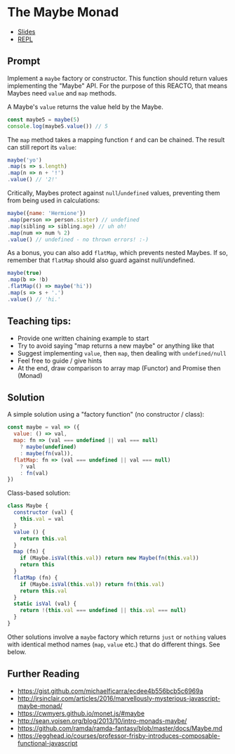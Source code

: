# The Maybe Monad

* [Slides](https://slides.com/fullstack/maybe)
* [REPL](https://repl.it/GnkV/7)

## Prompt

Implement a `maybe` factory or constructor. This function should return values implementing the "Maybe" API. For the purpose of this REACTO, that means Maybes need `value` and `map` methods.

A Maybe's `value` returns the value held by the Maybe.

```js
const maybe5 = maybe(5)
console.log(maybe5.value()) // 5
```

The `map` method takes a mapping function `f` and can be chained. The result can still report its `value`:

```js
maybe('yo')
.map(s => s.length)
.map(n => n + '!')
.value() // '2!'
```

Critically, Maybes protect against `null`/`undefined` values, preventing them from being used in calculations:

```js
maybe({name: 'Hermione'})
.map(person => person.sister) // undefined
.map(sibling => sibling.age) // uh oh!
.map(num => num % 2)
.value() // undefined - no thrown errors! :-)
```

As a bonus, you can also add `flatMap`, which prevents nested Maybes. If so, remember that `flatMap` should also guard against null/undefined.

```js
maybe(true)
.map(b => !b)
.flatMap(() => maybe('hi'))
.map(s => s + '.')
.value() // 'hi.'
```

## Teaching tips:

* Provide one written chaining example to start
* Try to avoid saying "map returns a new maybe" or anything like that
* Suggest implementing `value`, then `map`, then dealing with `undefined/null`
* Feel free to guide / give hints
* At the end, draw comparison to array map (Functor) and Promise then (Monad)

## Solution

A simple solution using a "factory function" (no constructor / class):

```js
const maybe = val => ({
  value: () => val,
  map: fn => (val === undefined || val === null)
    ? maybe(undefined)
    : maybe(fn(val)),
  flatMap: fn => (val === undefined || val === null)
    ? val
    : fn(val)
})
```

Class-based solution:

```js
class Maybe {
  constructor (val) {
    this.val = val
  }
  value () {
    return this.val
  }
  map (fn) {
    if (Maybe.isVal(this.val)) return new Maybe(fn(this.val))
    return this
  }
  flatMap (fn) {
    if (Maybe.isVal(this.val)) return fn(this.val)
    return this.val
  }
  static isVal (val) {
    return !(this.val === undefined || this.val === null)
  }
}
```

Other solutions involve a `maybe` factory which returns `just` or `nothing` values with identical method names (`map`, `value` etc.) that do different things. See below.

## Further Reading

* https://gist.github.com/michaelficarra/ecdee4b556bcb5c6969a
* http://jrsinclair.com/articles/2016/marvellously-mysterious-javascript-maybe-monad/
* https://cwmyers.github.io/monet.js/#maybe
* http://sean.voisen.org/blog/2013/10/intro-monads-maybe/
* https://github.com/ramda/ramda-fantasy/blob/master/docs/Maybe.md
* https://egghead.io/courses/professor-frisby-introduces-composable-functional-javascript
